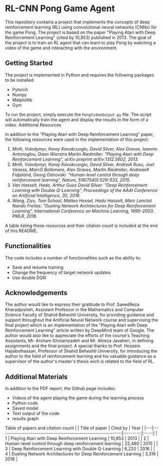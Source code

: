 # RL-CNN Pong Game Agent

This repository contains a project that implements the concepts of deep reinforcement learning (RL) using convolutional neural networks (CNNs) for the game Pong. The project is based on the paper "Playing Atari with Deep Reinforcement Learning" (cited by 10,853) published in 2013. The goal of the project is to train an RL agent that can learn to play Pong by watching a video of the game and interacting with the environment.
## Getting Started

The project is implemented in Python and requires the following packages to be installed:

   - Pytorch
   - Numpy
   - Matplotlib
   - Gym

To run the project, simply execute the `PongVideoOutput.py` file. The script will automatically train the agent and display the results in the form of a video.
Additional Resources

In addition to the "Playing Atari with Deep Reinforcement Learning" paper, the following resources were used in the implementation of this project:

   1. *Mnih, Volodymyr, Koray Kavukcuoglu, David Silver, Alex Graves, Ioannis Antonoglou, Daan Wierstra Martin Riedmiller: "Playing Atari with Deep Reinforcement Learning", arXiv preprint arXiv:1312.5602, 2013.*
   2. *Mnih, Volodymyr, Koray Kavukcuoglu, David Silver, AndreiA Rusu, Joel Veness, MarcG Bellemare, Alex Graves, Martin Riedmiller, AndreasK Fidjeland, Georg Ostrovski: "Human-level control through deep reinforcement learning", Nature, 518(7540):529–533, 2015.*
   3. *Van Hasselt, Hado, Arthur Guez David Silver: "Deep Reinforcement Learning with Double Q-Learning", Proceedings of the AAAI Conference on Artificial Intelligence, 30, 2016.*
   4. *Wang, Ziyu, Tom Schaul, Matteo Hessel, Hado Hasselt, Marc Lanctot Nando Freitas: "Dueling Network Architectures for Deep Reinforcement Learning", International Conference on Machine Learning, 1995–2003. PMLR, 2016.*
    

A table listing these resources and their citation count is included at the end of this README.
## Functionalities

The code includes a number of functionalities such as the ability to:

   - Save and resume training
   - Change the frequency of target network updates
   - Use double DQN

## Acknowledgements

The author would like to express their gratitude to Prof. SaeedReza Kheradpisheh, Assistant Professor in the Mathematics and Computer Science Faculty of Shahid Beheshti University, for providing guidance and support throughout the Artificial Neural Network course and supervising the final project which is an implementation of the "Playing Atari with Deep Reinforcement Learning" article written by DeepMind team of Google. The author would also like to appreciate the efforts of the course's Teaching Assistants, Mr. Arsham Gholamzadeh and Mr. Alireza Javaheri, in defining assignments and the final project. A special thanks to Prof. Hossein Hajiabolhassan, Professor of Shahid Beheshti University, for introducing the author to the field of reinforcement learning and his valuable guidance as a supervisor of the author's master's thesis wich is related to the field of RL.

## Additional Materials

In addition to the PDF report, the Github page includes:

   - Videos of the agent playing the game during the learning process
   - Python code
   - Saved model
   - Text output of the code
   - results graph


Table of papers and citation count
|   |                         Title of paper                        | Cited by | Year |
|---|:-------------------------------------------------------------:|:--------:|:----:|
| 1 | Playing Atari with Deep Reinforcement Learning                |  10,853  | 2013 |
| 2 | Human-level control through deep reinforcement learning       |  22,480  | 2015 |
| 3 | Deep Reinforcement Learning with Double Q-Learning            |   6,220  | 2016 |
| 4 | Dueling Network Architectures for Deep Reinforcement Learning |   3,316  | 2016 |


